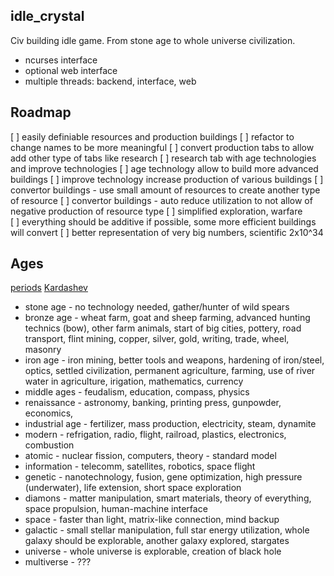 idle_crystal
--------------

Civ building idle game. From stone age to whole universe civilization.

* ncurses interface
* optional web interface
* multiple threads: backend, interface, web

Roadmap
-------

[ ] easily definiable resources and production buildings
[ ] refactor to change names to be more meaningful
[ ] convert production tabs to allow add other type of tabs like research
[ ] research tab with age technologies and improve technologies
[ ] age technology allow to build more advanced buildings
[ ] improve technology increase production of various buildings
[ ] convertor buildings - use small amount of resources to create another type of
    resource
[ ] convertor buildings - auto reduce utilization to not allow of negative
    production of resource type
[ ] simplified exploration, warfare    
[ ] everything should be additive if possible, some more efficient buildings will
    convert
[ ] better representation of very big numbers, scientific 2x10^34


Ages
----

[periods](https://en.wikipedia.org/wiki/List_of_time_periods#General_periods)
[Kardashev](http://futurism.com/the-kardashev-scale-of-civilization-types/)

* stone age - no technology needed, gather/hunter of wild
  spears
* bronze age - wheat farm, goat and sheep farming, advanced hunting
  technics (bow), other farm animals, start of big cities, pottery, road transport,
  flint mining, copper, silver, gold, writing, trade, wheel, masonry
* iron age - iron mining, better tools and weapons, hardening of iron/steel, optics,
  settled civilization, permanent agriculture, farming, use of river water
  in agriculture, irigation, mathematics, currency
* middle ages - feudalism, education, compass, physics
* renaissance - astronomy, banking, printing press, gunpowder, economics,
* industrial age - fertilizer, mass production, electricity, steam, dynamite
* modern - refrigation, radio, flight, railroad, plastics, electronics, combustion
* atomic - nuclear fission, computers, theory - standard model
* information - telecomm, satellites, robotics, space flight
* genetic - nanotechnology, fusion, gene optimization, high pressure (underwater),
  life extension, short space exploration
* diamons - matter manipulation, smart materials, theory of everything,
  space propulsion, human-machine interface
* space - faster than light, matrix-like connection, mind backup
* galactic - small stellar manipulation, full star energy utilization, whole galaxy
  should be explorable, another galaxy explored, stargates
* universe - whole universe is explorable, creation of black hole
* multiverse - ???
